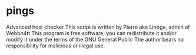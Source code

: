 # pings
Advanced host checker
This script is written by Pierre aka Linoge, admin of Webbh4tt
This program is free software; you can redistribute it and/or modify it under the terms of the GNU General Public The author bears no responsibility for malicious or illegal use.
